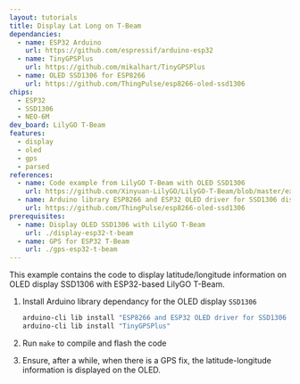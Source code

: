 ```yaml
---
layout: tutorials
title: Display Lat Long on T-Beam
dependancies:
  - name: ESP32 Arduino
    url: https://github.com/espressif/arduino-esp32
  - name: TinyGPSPlus
    url: https://github.com/mikalhart/TinyGPSPlus
  - name: OLED SSD1306 for ESP8266
    url: https://github.com/ThingPulse/esp8266-oled-ssd1306
chips:
  - ESP32
  - SSD1306
  - NEO-6M
dev_board: LilyGO T-Beam
features:
  - display
  - oled
  - gps
  - parsed
references:
  - name: Code example from LilyGO T-Beam with OLED SSD1306
    url: https://github.com/Xinyuan-LilyGO/LilyGO-T-Beam/blob/master/examples/OLED/SSD1306SimpleDemo/SSD1306SimpleDemo.ino
  - name: Arduino library ESP8266 and ESP32 OLED driver for SSD1306 displays
    url: https://github.com/ThingPulse/esp8266-oled-ssd1306
prerequisites:
  - name: Display OLED SSD1306 with LilyGO T-Beam
    url: ./display-esp32-t-beam
  - name: GPS for ESP32 T-Beam
    url: ./gps-esp32-t-beam
---
```


This example contains the code to display latitude/longitude information on OLED display SSD1306 with ESP32-based LilyGO T-Beam.

1. Install Arduino library dependancy for the OLED display `SSD1306`

    ```sh
    arduino-cli lib install "ESP8266 and ESP32 OLED driver for SSD1306 displays"
    arduino-cli lib install "TinyGPSPlus"
    ```
1. Run `make` to compile and flash the code
1. Ensure, after a while, when there is a GPS fix, the latitude-longitude information is displayed on the OLED.
